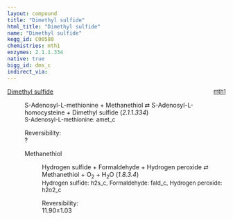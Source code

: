 ```yaml
---
layout: compound
title: "Dimethyl sulfide"
html_title: "Dimethyl sulfide"
name: "Dimethyl sulfide"
kegg_id: C00580
chemistries: mth1
enzymes: 2.1.1.334
native: true
bigg_id: dms_c
indirect_via: 
---
```

<dl><dt class='rs-product'><a href='/compounds/C00580' class='link-dark' data-bs-toggle='tooltip' data-bs-html='true' data-bs-title='KEGG: C00580'>Dimethyl sulfide</a><span style='float: right; max-width: 40%'><a href='/chemistries/mth1' class='link-dark opacity-50' style='font-size: small; word-wrap: anywhere;'>mth1</a></span></dt><dd><p>S-Adenosyl-L-methionine + Methanethiol &#8644; S-Adenosyl-L-homocysteine + Dimethyl sulfide (<i>2.1.1.334</i>)<br /><span style='font-size: small;'><span data-bs-toggle='tooltip' data-bs-html='true' data-bs-title='KEGG: C00019'>S-Adenosyl-L-methionine</span>: amet_c</span><br /><div class="reversibility_info">Reversibility: <div class="progress"><div class="progress-bar bg-light" role="progressbar" style="width: 100%" aria-valuenow="0" aria-valuemin="0" aria-valuemax="100"></div></div><span>?</span><div class="progress"><div class="progress-bar bg-light" role="progressbar" style="width: 100%" aria-valuenow="0" aria-valuemin="0" aria-valuemax="10"></div></div></div></p><dl><dt><span data-bs-toggle='tooltip' data-bs-html='true' data-bs-title='KEGG: C00409'>Methanethiol</span><span style='float: right; max-width: 40%'><a href='/chemistries/None' class='link-dark opacity-50' style='font-size: small; word-wrap: anywhere;'></a></span></dt><dd><p>Hydrogen sulfide + Formaldehyde + Hydrogen peroxide &#8644; Methanethiol + O<sub>2</sub> + H<sub>2</sub>O (<i>1.8.3.4</i>)<br /><span style='font-size: small;'><span data-bs-toggle='tooltip' data-bs-html='true' data-bs-title='KEGG: C00283'>Hydrogen sulfide</span>: h2s_c, <span data-bs-toggle='tooltip' data-bs-html='true' data-bs-title='KEGG: C00067'>Formaldehyde</span>: fald_c, <span data-bs-toggle='tooltip' data-bs-html='true' data-bs-title='KEGG: C00027'>Hydrogen peroxide</span>: h2o2_c</span><br /><div class="reversibility_info">Reversibility: <div class="progress"><div class="progress-bar bg-success" role="progressbar" style="width: 0%" aria-valuenow="0" aria-valuemin="0" aria-valuemax="100"></div></div><span>11.90&plusmn;1.03</span><div class="progress"><div class="progress-bar bg-danger" role="progressbar" style="width: 118.98%" aria-valuenow="11.897866513516096" aria-valuemin="0" aria-valuemax="10"></div></div></div></p><dl></dl></dd></dl></dd></dl>